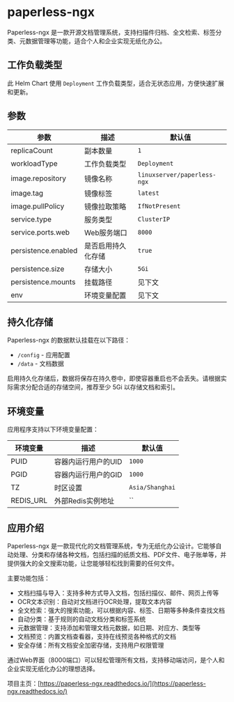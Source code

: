 # paperless-ngx

Paperless-ngx 是一款开源文档管理系统，支持扫描件归档、全文检索、标签分类、元数据管理等功能，适合个人和企业实现无纸化办公。

## 工作负载类型

此 Helm Chart 使用 `Deployment` 工作负载类型，适合无状态应用，方便快速扩展和更新。

## 参数

| 参数                | 描述               | 默认值         |
|---------------------|--------------------|---------------|
| replicaCount        | 副本数量           | `1`           |
| workloadType        | 工作负载类型       | `Deployment`  |
| image.repository    | 镜像名称           | `linuxserver/paperless-ngx` |
| image.tag           | 镜像标签           | `latest`      |
| image.pullPolicy    | 镜像拉取策略       | `IfNotPresent`|
| service.type        | 服务类型           | `ClusterIP`   |
| service.ports.web   | Web服务端口        | `8000`        |
| persistence.enabled | 是否启用持久化存储 | `true`        |
| persistence.size    | 存储大小           | `5Gi`         |
| persistence.mounts  | 挂载路径           | 见下文        |
| env                | 环境变量配置       | 见下文        |

## 持久化存储

Paperless-ngx 的数据默认挂载在以下路径：
- `/config` - 应用配置
- `/data` - 文档数据

启用持久化存储后，数据将保存在持久卷中，即使容器重启也不会丢失。请根据实际需求分配合适的存储空间，推荐至少 5Gi 以存储文档和索引。

## 环境变量

应用程序支持以下环境变量配置：

| 环境变量           | 描述                       | 默认值           |
|--------------------|----------------------------|------------------|
| PUID               | 容器内运行用户的UID        | `1000`           |
| PGID               | 容器内运行用户的GID        | `1000`           |
| TZ                 | 时区设置                   | `Asia/Shanghai`  |
| REDIS_URL          | 外部Redis实例地址          | ``               |

## 应用介绍

Paperless-ngx 是一款现代化的文档管理系统，专为无纸化办公设计。它能够自动处理、分类和存储各种文档，包括扫描的纸质文档、PDF文件、电子账单等，并提供强大的全文搜索功能，让您能够轻松找到需要的任何文件。

主要功能包括：
- 文档扫描与导入：支持多种方式导入文档，包括扫描仪、邮件、网页上传等
- OCR文本识别：自动对文档进行OCR处理，提取文本内容
- 全文检索：强大的搜索功能，可以根据内容、标签、日期等多种条件查找文档
- 自动分类：基于规则的自动文档分类和标签系统
- 元数据管理：支持添加和管理文档元数据，如日期、对应方、类型等
- 文档预览：内置文档查看器，支持在线预览各种格式的文档
- 安全存储：所有文档安全加密存储，支持用户权限管理

通过Web界面（8000端口）可以轻松管理所有文档，支持移动端访问，是个人和企业实现无纸化办公的理想选择。

项目主页：[https://paperless-ngx.readthedocs.io/](https://paperless-ngx.readthedocs.io/)